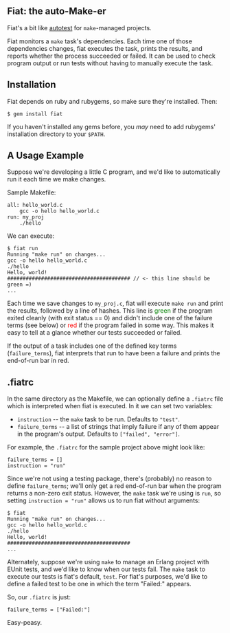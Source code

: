 ## Fiat: the auto-Make-er

Fiat's a bit like [autotest](http://www.zenspider.com/ZSS/Products/ZenTest/) for `make`-managed projects.

Fiat monitors a `make` task's dependencies. Each time one of those dependencies changes, fiat executes the task, prints the results, and reports whether the process succeeded or failed. It can be used to check program output or run tests without having to manually execute the task.

## Installation

Fiat depends on ruby and rubygems, so make sure they're installed. Then:

	$ gem install fiat

If you haven't installed any gems before, you *may* need to add rubygems' installation directory to your `$PATH`.

## A Usage Example

Suppose we're developing a little C program, and we'd like to automatically run it each time we make changes.

Sample Makefile:

	all: hello_world.c
		gcc -o hello hello_world.c
	run: my_proj
		./hello
		
We can execute:

	$ fiat run
	Running "make run" on changes...
	gcc -o hello hello_world.c
	./hello
	Hello, world!
	######################################## // <- this line should be green =)
	...

Each time we save changes to `my_proj.c`, fiat will execute `make run` and print the results, followed by a line of hashes. This line is <span style="color: green;">green</span> if the program exited cleanly (with exit status == 0) and didn't include one of the failure terms (see below) or <span style="color: red;">red</span> if the program failed in some way. This makes it easy to tell at a glance whether our tests succeeded or failed.

If the output of a task includes one of the defined key terms (`failure_terms`), fiat interprets that run to have been a failure and prints the end-of-run bar in red.

## .fiatrc

In the same directory as the Makefile, we can optionally define a `.fiatrc` file which is interpreted when fiat is executed. In it we can set two variables:

- `instruction` -- the `make` task to be run. Defaults to `"test"`.
- `failure_terms` -- a list of strings that imply failure if any of them appear in the program's output. Defaults to `["failed", "error"]`.

For example, the `.fiatrc` for the sample project above might look like:

	failure_terms = []
	instruction = "run"

Since we're not using a testing package, there's (probably) no reason to define `failure_terms`; we'll only get a red end-of-run bar when the program returns a non-zero exit status.  However, the `make` task we're using is `run`, so setting `instruction = "run"` allows us to run fiat without arguments:

	$ fiat
	Running "make run" on changes...
	gcc -o hello hello_world.c
	./hello
	Hello, world!
	########################################
	...

Alternately, suppose we're using `make` to manage an Erlang project with EUnit tests, and we'd like to know when our tests fail. The `make` task to execute our tests is fiat's default, `test`.  For fiat's purposes, we'd like to define a failed test to be one in which the term "Failed:" appears.

So, our `.fiatrc` is just:

	failure_terms = ["Failed:"]

Easy-peasy.